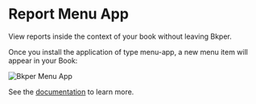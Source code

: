 # Report Menu App
View reports inside the context of your book without leaving Bkper.

Once you install the application of type menu-app, a new menu item will appear in your Book:

![Bkper Menu App](https://bkper.com/docs/images/bkper-report-menu.png)


See the [documentation](https://bkper.com/docs/#apps) to learn more.


